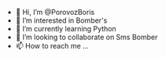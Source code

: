 - 👋 Hi, I’m @PorovozBoris
- 👀 I’m interested in Bomber's
- 🌱 I’m currently learning Python
- 💞️ I’m looking to collaborate on Sms Bomber
- 📫 How to reach me ...

<!---
PorovozBoris/PorovozBoris is a ✨ special ✨ repository because its `README.md` (this file) appears on your GitHub profile.
You can click the Preview link to take a look at your changes.
--->
